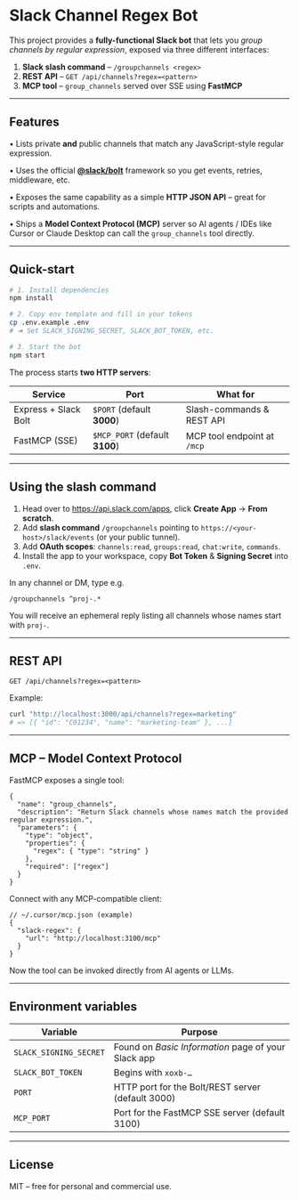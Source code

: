 # Slack Channel Regex Bot

This project provides a **fully-functional Slack bot** that lets you _group channels by regular expression_, exposed via three different interfaces:

1. **Slack slash command** – `/groupchannels <regex>`
2. **REST API** – `GET /api/channels?regex=<pattern>`
3. **MCP tool** – `group_channels` served over SSE using **FastMCP**

---

## Features

• Lists private **and** public channels that match any JavaScript-style regular expression.

• Uses the official **[@slack/bolt](https://github.com/slackapi/bolt-js)** framework so you get events, retries, middleware, etc.

• Exposes the same capability as a simple **HTTP JSON API** – great for scripts and automations.

• Ships a **Model Context Protocol (MCP)** server so AI agents / IDEs like Cursor or Claude Desktop can call the `group_channels` tool directly.

---

## Quick-start

```bash
# 1. Install dependencies
npm install

# 2. Copy env template and fill in your tokens
cp .env.example .env
# ➜ Set SLACK_SIGNING_SECRET, SLACK_BOT_TOKEN, etc.

# 3. Start the bot
npm start
```

The process starts **two HTTP servers**:

| Service | Port | What for |
|---------|------|----------|
| Express + Slack Bolt | `$PORT` (default **3000**) | Slash-commands & REST API |
| FastMCP (SSE) | `$MCP_PORT` (default **3100**) | MCP tool endpoint at `/mcp` |

---

## Using the slash command

1. Head over to <https://api.slack.com/apps>, click **Create App** → **From scratch**.
2. Add **slash command** `/groupchannels` pointing to `https://<your-host>/slack/events` (or your public tunnel).
3. Add **OAuth scopes**: `channels:read`, `groups:read`, `chat:write`, `commands`.
4. Install the app to your workspace, copy **Bot Token** & **Signing Secret** into `.env`.

In any channel or DM, type e.g.

```
/groupchannels ^proj-.*
```

You will receive an ephemeral reply listing all channels whose names start with `proj-`.

---

## REST API

```
GET /api/channels?regex=<pattern>
```

Example:

```bash
curl "http://localhost:3000/api/channels?regex=marketing"
# => [{ "id": "C01234", "name": "marketing-team" }, ...]
```

---

## MCP – Model Context Protocol

FastMCP exposes a single tool:

```jsonc
{
  "name": "group_channels",
  "description": "Return Slack channels whose names match the provided regular expression.",
  "parameters": {
    "type": "object",
    "properties": {
      "regex": { "type": "string" }
    },
    "required": ["regex"]
  }
}
```

Connect with any MCP-compatible client:

```jsonc
// ~/.cursor/mcp.json (example)
{
  "slack-regex": {
    "url": "http://localhost:3100/mcp"
  }
}
```

Now the tool can be invoked directly from AI agents or LLMs.

---

## Environment variables

| Variable | Purpose |
|----------|---------|
| `SLACK_SIGNING_SECRET` | Found on *Basic Information* page of your Slack app |
| `SLACK_BOT_TOKEN` | Begins with `xoxb-…` |
| `PORT` | HTTP port for the Bolt/REST server (default 3000) |
| `MCP_PORT` | Port for the FastMCP SSE server (default 3100) |

---

## License

MIT – free for personal and commercial use.
